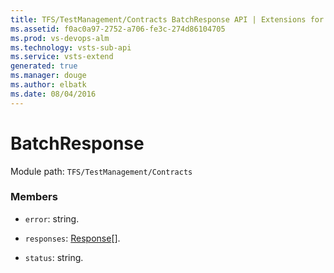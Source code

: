 ```yaml
---
title: TFS/TestManagement/Contracts BatchResponse API | Extensions for Visual Studio Team Services
ms.assetid: f0ac0a97-2752-a706-fe3c-274d86104705
ms.prod: vs-devops-alm
ms.technology: vsts-sub-api
ms.service: vsts-extend
generated: true
ms.manager: douge
ms.author: elbatk
ms.date: 08/04/2016
---
```


# BatchResponse

Module path: `TFS/TestManagement/Contracts`


### Members

* `error`: string. 

* `responses`: [Response](../../../TFS/TestManagement/Contracts/Response.md)[]. 

* `status`: string. 

